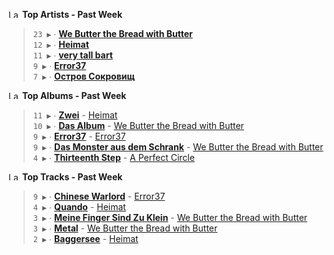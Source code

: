 <!--START_LASTFM_ARTISTS:{"period": "7day", "rows": 5}-->
<a href="https://last.fm" target="_blank"><img src="https://user-images.githubusercontent.com/17434202/215290617-e793598d-d7c9-428f-9975-156db1ba89cc.svg" alt="Last.fm Logo" width="18" height="13"/></a> **Top Artists - Past Week**

> `23 ▶️` ∙ **[We Butter the Bread with Butter](https://www.last.fm/music/We+Butter+the+Bread+with+Butter)**<br/>
> `12 ▶️` ∙ **[Heimat](https://www.last.fm/music/Heimat)**<br/>
> `11 ▶️` ∙ **[very tall bart](https://www.last.fm/music/very+tall+bart)**<br/>
> `9 ▶️` ∙ **[Error37](https://www.last.fm/music/Error37)**<br/>
> `7 ▶️` ∙ **[Остров Сокровищ](https://www.last.fm/music/%D0%9E%D1%81%D1%82%D1%80%D0%BE%D0%B2+%D0%A1%D0%BE%D0%BA%D1%80%D0%BE%D0%B2%D0%B8%D1%89)**<br/>
<!--END_LASTFM_ARTISTS-->

<!--START_LASTFM_ALBUMS:{"period": "7day", "rows": 5}-->
<a href="https://last.fm" target="_blank"><img src="https://user-images.githubusercontent.com/17434202/215290617-e793598d-d7c9-428f-9975-156db1ba89cc.svg" alt="Last.fm Logo" width="18" height="13"/></a> **Top Albums - Past Week**

> `11 ▶️` ∙ **[Zwei](https://www.last.fm/music/Heimat/Zwei)** - [Heimat](https://www.last.fm/music/Heimat)<br/>
> `10 ▶️` ∙ **[Das Album](https://www.last.fm/music/We+Butter+the+Bread+with+Butter/Das+Album)** - [We Butter the Bread with Butter](https://www.last.fm/music/We+Butter+the+Bread+with+Butter)<br/>
> `9 ▶️` ∙ **[Error37](https://www.last.fm/music/Error37/Error37)** - [Error37](https://www.last.fm/music/Error37)<br/>
> `9 ▶️` ∙ **[Das Monster aus dem Schrank](https://www.last.fm/music/We+Butter+the+Bread+with+Butter/Das+Monster+aus+dem+Schrank)** - [We Butter the Bread with Butter](https://www.last.fm/music/We+Butter+the+Bread+with+Butter)<br/>
> `4 ▶️` ∙ **[Thirteenth Step](https://www.last.fm/music/A+Perfect+Circle/Thirteenth+Step)** - [A Perfect Circle](https://www.last.fm/music/A+Perfect+Circle)<br/>
<!--END_LASTFM_ALBUMS-->

<!--START_LASTFM_TRACKS:{"period": "7day", "rows": 5}-->
<a href="https://last.fm" target="_blank"><img src="https://user-images.githubusercontent.com/17434202/215290617-e793598d-d7c9-428f-9975-156db1ba89cc.svg" alt="Last.fm Logo" width="18" height="13"/></a> **Top Tracks - Past Week**

> `9 ▶️` ∙ **[Chinese Warlord](https://www.last.fm/music/Error37/_/Chinese+Warlord)** - [Error37](https://www.last.fm/music/Error37)<br/>
> `4 ▶️` ∙ **[Quando](https://www.last.fm/music/Heimat/_/Quando)** - [Heimat](https://www.last.fm/music/Heimat)<br/>
> `3 ▶️` ∙ **[Meine Finger Sind Zu Klein](https://www.last.fm/music/We+Butter+the+Bread+with+Butter/_/Meine+Finger+Sind+Zu+Klein)** - [We Butter the Bread with Butter](https://www.last.fm/music/We+Butter+the+Bread+with+Butter)<br/>
> `3 ▶️` ∙ **[Metal](https://www.last.fm/music/We+Butter+the+Bread+with+Butter/_/Metal)** - [We Butter the Bread with Butter](https://www.last.fm/music/We+Butter+the+Bread+with+Butter)<br/>
> `2 ▶️` ∙ **[Baggersee](https://www.last.fm/music/Heimat/_/Baggersee)** - [Heimat](https://www.last.fm/music/Heimat)<br/>
<!--END_LASTFM_TRACKS-->